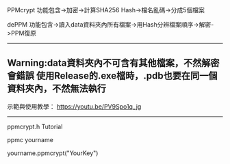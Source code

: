 PPMcrypt
功能包含->加密->計算SHA256 Hash->檔名亂碼->分成5個檔案


dePPM
功能包含->讀入data資料夾內所有檔案->用Hash分辨檔案順序->解密->PPM復原

--------------------------------------------------------------------------
Warning:data資料夾內不可含有其他檔案，不然解密會錯誤
使用Release的.exe檔時，.pdb也要在同一個資料夾內，不然無法執行
--------------------------------------------------------------------------

示範與使用教學：
https://youtu.be/PV9Spo1q_jg

---------------------------------------------------------------------------
ppmcrypt.h Tutorial 

ppmc yourname

yourname.ppmcrypt("YourKey")
